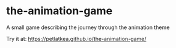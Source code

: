 # the-animation-game
A small game describing the journey through the animation theme

Try it at: https://petlatkea.github.io/the-animation-game/
